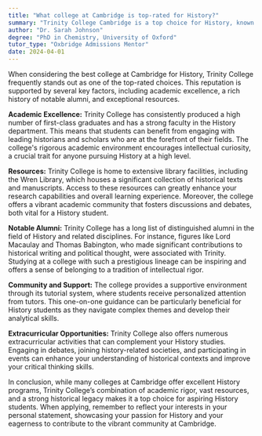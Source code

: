 ```yaml
---
title: "What college at Cambridge is top-rated for History?"
summary: "Trinity College Cambridge is a top choice for History, known for academic excellence, rich resources, notable alumni, and strong community support."
author: "Dr. Sarah Johnson"
degree: "PhD in Chemistry, University of Oxford"
tutor_type: "Oxbridge Admissions Mentor"
date: 2024-04-01
---
```


When considering the best college at Cambridge for History, Trinity College frequently stands out as one of the top-rated choices. This reputation is supported by several key factors, including academic excellence, a rich history of notable alumni, and exceptional resources.

**Academic Excellence:** Trinity College has consistently produced a high number of first-class graduates and has a strong faculty in the History department. This means that students can benefit from engaging with leading historians and scholars who are at the forefront of their fields. The college's rigorous academic environment encourages intellectual curiosity, a crucial trait for anyone pursuing History at a high level.

**Resources:** Trinity College is home to extensive library facilities, including the Wren Library, which houses a significant collection of historical texts and manuscripts. Access to these resources can greatly enhance your research capabilities and overall learning experience. Moreover, the college offers a vibrant academic community that fosters discussions and debates, both vital for a History student.

**Notable Alumni:** Trinity College has a long list of distinguished alumni in the field of History and related disciplines. For instance, figures like Lord Macaulay and Thomas Babington, who made significant contributions to historical writing and political thought, were associated with Trinity. Studying at a college with such a prestigious lineage can be inspiring and offers a sense of belonging to a tradition of intellectual rigor.

**Community and Support:** The college provides a supportive environment through its tutorial system, where students receive personalized attention from tutors. This one-on-one guidance can be particularly beneficial for History students as they navigate complex themes and develop their analytical skills.

**Extracurricular Opportunities:** Trinity College also offers numerous extracurricular activities that can complement your History studies. Engaging in debates, joining history-related societies, and participating in events can enhance your understanding of historical contexts and improve your critical thinking skills.

In conclusion, while many colleges at Cambridge offer excellent History programs, Trinity College’s combination of academic rigor, vast resources, and a strong historical legacy makes it a top choice for aspiring History students. When applying, remember to reflect your interests in your personal statement, showcasing your passion for History and your eagerness to contribute to the vibrant community at Cambridge.
    